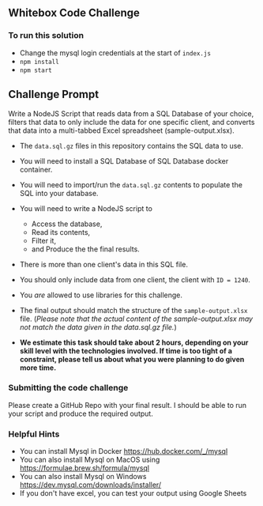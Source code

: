 ## Whitebox Code Challenge

### To run this solution

- Change the mysql login credentials at the start of `index.js`
- `npm install`
- `npm start`


## Challenge Prompt

Write a NodeJS Script that reads data from a SQL Database of your choice, filters that data to only include the data for one specific client, and converts that data into a multi-tabbed Excel spreadsheet (sample-output.xlsx). 

 - The `data.sql.gz` files in this repository contains the SQL data to use.
 - You will need to install a SQL Database of SQL Database docker container.
 - You will need to import/run the `data.sql.gz` contents to populate the SQL into your database.
 - You will need to write a NodeJS script to 
   - Access the database, 
   - Read its contents, 
   - Filter it, 
   - and Produce the the final results.
 - There is more than one client's data in this SQL file.
 - You should only include data from one client, the client with `ID = 1240`. 
 - You *are* allowed to use libraries for this challenge.
 - The final output should match the structure of the `sample-output.xlsx` file. (*Please note that the actual content of the sample-output.xlsx may not match the data given in the data.sql.gz file.*)
 
 - **We estimate this task should take about 2 hours, depending on your skill level with the technologies involved. If time is too tight of a constraint, please tell us about what you were planning to do given more time.**

### Submitting the code challenge

Please create a GitHub Repo with your final result. I should be able to run your script and produce the required output.

### Helpful Hints

- You can install Mysql in Docker https://hub.docker.com/_/mysql
- You can also install Mysql on MacOS using https://formulae.brew.sh/formula/mysql
- You can also install Mysql on Windows https://dev.mysql.com/downloads/installer/
- If you don't have excel, you can test your output using Google Sheets

